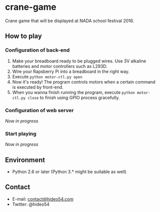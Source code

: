 # crane-game

Crane game that will be displayed at NADA school festival 2016.

## How to play

### Configuration of back-end

1. Make your breadboard ready to be plugged wires. Use 3V alkaline batteries and motor controllers such as L293D.
2. Wire your Rapsberry Pi into a breadboard in the right way.
3. Execute `python motor-ctl.py open`
4. Now it's ready! The program controls motors when a certain command is executed by front-end.
5. When you wanna finish running the program, execute `python motor-ctl.py close` to finish using GPIO process gracefully.

### Configuration of web server

_Now in progress_

### Start playing

_Now in progress_

## Environment

* Python 2.6 or later (Python 3.* might be suitable as well)

## Contact

* E-mail: contact@hideo54.com
* Twitter: @hideo54
